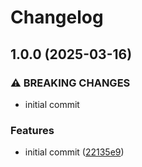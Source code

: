 # Changelog

## 1.0.0 (2025-03-16)


### ⚠ BREAKING CHANGES

* initial commit

### Features

* initial commit ([22135e9](https://github.com/compwright/shipstation-php/commit/22135e9184477b62c5a5f676a7a5913c74542a1e))
